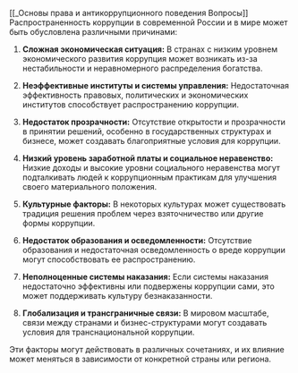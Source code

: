 [[_Основы права и антикоррупционного поведения Вопросы]]
Распространенность коррупции в современной России и в мире может быть обусловлена различными причинами:

1. **Сложная экономическая ситуация:** В странах с низким уровнем экономического развития коррупция может возникать из-за нестабильности и неравномерного распределения богатства.

2. **Неэффективные институты и системы управления:** Недостаточная эффективность правовых, политических и экономических институтов способствует распространению коррупции.

3. **Недостаток прозрачности:** Отсутствие открытости и прозрачности в принятии решений, особенно в государственных структурах и бизнесе, может создавать благоприятные условия для коррупции.

4. **Низкий уровень заработной платы и социальное неравенство:** Низкие доходы и высокие уровни социального неравенства могут подталкивать людей к коррупционным практикам для улучшения своего материального положения.

5. **Культурные факторы:** В некоторых культурах может существовать традиция решения проблем через взяточничество или другие формы коррупции.

6. **Недостаток образования и осведомленности:** Отсутствие образования и недостаточная осведомленность о вреде коррупции могут способствовать ее распространению.

7. **Неполноценные системы наказания:** Если системы наказания недостаточно эффективны или подвержены коррупции сами, это может поддерживать культуру безнаказанности.

8. **Глобализация и трансграничные связи:** В мировом масштабе, связи между странами и бизнес-структурами могут создавать условия для транснациональной коррупции.

Эти факторы могут действовать в различных сочетаниях, и их влияние может меняться в зависимости от конкретной страны или региона.